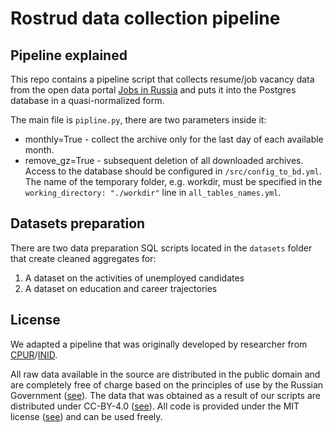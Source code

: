 # Rostrud data collection pipeline

## Pipeline explained

This repo contains a pipeline script that collects resume/job vacancy data from the open data portal [Jobs in Russia](https://trudvsem.ru/) and puts it into the Postgres database in a quasi-normalized form.

The main file is `pipline.py`, there are two parameters inside it:
* monthly=True - collect the archive only for the last day of each available month. 
* remove_gz=True - subsequent deletion of all downloaded archives.
Access to the database should be configured in `/src/config_to_bd.yml`.
The name of the temporary folder, e.g. workdir, must be specified in the `working_directory: "./workdir"` line in `all_tables_names.yml`.

## Datasets preparation

There are two data preparation SQL scripts located in the `datasets` folder that create cleaned aggregates for:
1) A dataset on the activities of unemployed candidates
2) A dataset on education and career trajectories


## License

We adapted a pipeline that was originally developed by researcher from [CPUR](https://cpur.pro/en)/[INID](https://web.archive.org/web/20220124060237/https://www.data-in.ru/).

All raw data available in the source are distributed in the public domain and are completely free of charge based on the principles of use by the Russian Government ([see](https://github.com/Ellariel/rostrud_pipeline/blob/main/misc/protokol2016.pdf)). The data that was obtained as a result of our scripts are distributed under CC-BY-4.0 ([see](https://github.com/Ellariel/rostrud_pipeline/blob/main/misc/CC-BY-4.0.txt)). All code is provided under the MIT license ([see](https://github.com/Ellariel/rostrud_pipeline/blob/main/MIT.txt)) and can be used freely.